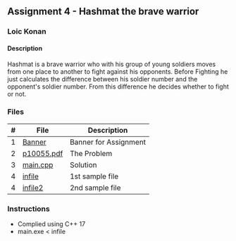 ## Assignment 4 - Hashmat the brave warrior

### Loic Konan

#### Description

Hashmat is a brave warrior who with his group of young soldiers moves from one place to another to
fight against his opponents. Before Fighting he just calculates the difference between his
soldier number and the opponent's soldier number. From this difference he decides whether to fight or
not.

### Files

|   #   | File                     | Description           |
| :---: | ------------------------ | --------------------- |
|   1   | [Banner](Banner)         | Banner for Assignment |
|   2   | [p10055.pdf](p10055.pdf) | The Problem           |
|   3   | [main.cpp](main.cpp)     | Solution              |
|   4   | [infile](infile)         | 1st sample file       |
|   4   | [infile2](infile2)       | 2nd sample file       |

### Instructions

- Complied using C++ 17
- main.exe < infile
